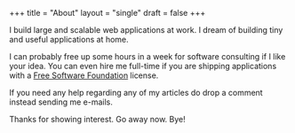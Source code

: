 +++
title = "About"
layout = "single"
draft = false
+++

I build large and scalable web applications at work. I dream of building
tiny and useful applications at home.

I can probably free up some hours in a week for software consulting if I
like your idea. You can even hire me full-time if you are shipping
applications with a
[Free Software
Foundation](https://www.gnu.org/licenses/license-list.html) license.

If you need any help regarding any of my articles do drop a comment
instead sending me e-mails.

Thanks for showing interest. Go away now. Bye!
